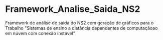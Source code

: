 # Framework_Analise_Saida_NS2
Framework de análise de saida do NS2 com geração de gráficos para o Trabalho "Sistemas de ensino a distância dependentes de computaçãoao em núvem com conexão instável"
